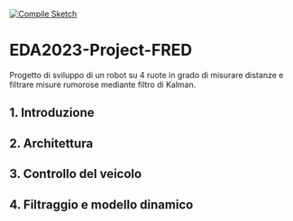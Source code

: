 [![Compile Sketch](https://github.com/Lamberto31/EDA2023-Project-FRED/actions/workflows/compile-sketch.yml/badge.svg?branch=develop)](https://github.com/Lamberto31/EDA2023-Project-FRED/actions/workflows/compile-sketch.yml)

# EDA2023-Project-FRED
Progetto di sviluppo di un robot su 4 ruote in grado di misurare distanze e filtrare misure rumorose mediante filtro di Kalman.

## 1. Introduzione

## 2. Architettura

## 3. Controllo del veicolo

## 4. Filtraggio e modello dinamico
